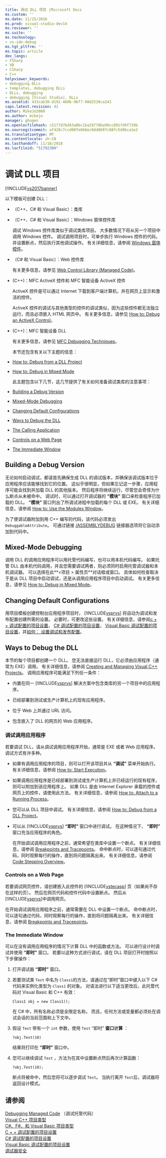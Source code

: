 ```yaml
---
title: 调试 DLL 项目 |Microsoft Docs
ms.custom: ''
ms.date: 11/15/2016
ms.prod: visual-studio-dev14
ms.reviewer: ''
ms.suite: ''
ms.technology:
- vs-ide-debug
ms.tgt_pltfrm: ''
ms.topic: article
dev_langs:
- FSharp
- VB
- CSharp
- C++
helpviewer_keywords:
- debugging DLLs
- templates, debugging DLLs
- DLLs, debugging
- debugging [Visual Studio], DLLs
ms.assetid: 433cab30-d191-460b-96f7-90d2530ca243
caps.latest.revision: 41
author: MikeJo5000
ms.author: mikejo
manager: ghogen
ms.openlocfilehash: c5177d7bd43a0bc1ba29778ba99cc891fd9f739b
ms.sourcegitcommit: af428c7ccd007e668ec0dd8697c88fc5d8bca1e2
ms.translationtype: MT
ms.contentlocale: zh-CN
ms.lasthandoff: 11/16/2018
ms.locfileid: "51792380"
---
```

# <a name="debugging-dll-projects"></a>调试 DLL 项目
[!INCLUDE[vs2017banner](../includes/vs2017banner.md)]

以下模板可创建 DLL：  
  
- （C++、C# 和 Visual Basic）：类库  
  
- （C++、C# 和 Visual Basic）：Windows 窗体控件库  
  
   调试 Windows 控件库类似于调试类库项目。 大多数情况下将从另一个项目中调用 Windows 控件。 调试调用项目时，可单步执行 Windows 控件的代码，并设置断点，然后执行其他调试操作。 有关详细信息，请参阅 [Windows 窗体控件](http://msdn.microsoft.com/library/f050de8f-4ebd-4042-94b8-edf9a1dbd52a)。  
  
- （C# 和 Visual Basic）：Web 控件库  
  
   有关更多信息，请参见 [Web Control Library (Managed Code)](../debugger/web-control-library-managed-code.md)。  
  
- (C++)：MFC ActiveX 控件和 MFC 智能设备 ActiveX 控件  
  
   ActiveX 控件是可以通过 Internet 下载到客户端计算机，并在网页上显示和激活的控件。  
  
   ActiveX 控件的调试与其他类型的控件的调试类似，因为这些控件都无法独立运行，而且必须嵌入 HTML 网页中。 有关更多信息，请参见 [How to: Debug an ActiveX Control](../debugger/how-to-debug-an-activex-control.md)。  
  
- (C++)：MFC 智能设备 DLL  
  
   有关更多信息，请参见 [MFC Debugging Techniques](../debugger/mfc-debugging-techniques.md)。  
  
  本节还包含有关以下主题的信息：  
  
- [How to: Debug from a DLL Project](../debugger/how-to-debug-from-a-dll-project.md)  
  
- [How to: Debug in Mixed Mode](../debugger/how-to-debug-in-mixed-mode.md)  
  
  此主题包含以下几节，这几节提供了有关如何准备调试类库的注意事项：  
  
- [Building a Debug Version](#vxtskdebuggingdllprojectsbuildingadebugversion)  
  
- [Mixed-Mode Debugging](#vxtskdebuggingdllprojectsmixedmodedebugging)  
  
- [Changing Default Configurations](#vxtskdebuggingdllprojectschangingdefaultconfigurations)  
  
- [Ways to Debug the DLL](#vxtskdebuggingdllprojectswaystodebugthedll)  
  
- [The Calling Application](#vxtskdebuggingdllprojectsthecallingapplication)  
  
- [Controls on a Web Page](#vxtskdebuggingdllprojectscontrolsonawebpage)  
  
- [The Immediate Window](#vxtskdebuggingdllprojectstheimmediatewindow)  
  
##  <a name="vxtskdebuggingdllprojectsbuildingadebugversion"></a> Building a Debug Version  
 无论如何启动调试，都请首先确保生成 DLL 的调试版本，并确保该调试版本位于应用程序应该能够找到它的位置。 这似乎很明显，但如果忘记这一步骤，应用程序可能会找到并加载 DLL 的其他版本。 然后程序将继续运行，尽管您会奇怪为什么断点从未被命中。 调试时，可以通过打开调试器的 **“模块”** 窗口来检查程序已加载的 DLL。 **“模块”** 窗口列出了所调试进程中加载的每个 DLL 或 EXE。 有关详细信息，请参阅 [How to: Use the Modules Window](../debugger/how-to-use-the-modules-window.md)。  
  
 为了使调试器附加到用 C++ 编写的代码，该代码必须发出 `DebuggableAttribute`。 可通过链接 [/ASSEMBLYDEBUG](http://msdn.microsoft.com/library/94443af3-470c-41d7-83a0-7434563d7982) 链接器选项将它自动添加到代码中。  
  
##  <a name="vxtskdebuggingdllprojectsmixedmodedebugging"></a> Mixed-Mode Debugging  
 调用 DLL 的调用应用程序可以用托管代码编写，也可以用本机代码编写。 如果托管 DLL 由本机代码调用，并且您需要调试两者，则必须同时启用托管调试器和本机调试器。 可以选择在此**\<项目 > 属性页**对话框或窗口。 具体如何检查取决于是从 DLL 项目中启动调试，还是从调用应用程序项目中启动调试。 有关更多信息，请参见 [How to: Debug in Mixed Mode](../debugger/how-to-debug-in-mixed-mode.md)。  
  
##  <a name="vxtskdebuggingdllprojectschangingdefaultconfigurations"></a> Changing Default Configurations  
 用项目模板创建控制台应用程序项目时， [!INCLUDE[vsprvs](../includes/vsprvs-md.md)] 将自动为调试和发布配置创建所需的设置。 必要时，可更改这些设置。 有关详细信息，请参阅[c + + 调试配置的项目设置](../debugger/project-settings-for-a-cpp-debug-configuration.md)， [C# 调试配置的项目设置](../debugger/project-settings-for-csharp-debug-configurations.md)， [Visual Basic 调试配置的项目设置](../debugger/project-settings-for-a-visual-basic-debug-configuration.md)，并[如何： 设置调试和发布配置](../debugger/how-to-set-debug-and-release-configurations.md)。  
  
##  <a name="vxtskdebuggingdllprojectswaystodebugthedll"></a> Ways to Debug the DLL  
 本节的每个项目都创建一个 DLL。 您无法直接运行 DLL，它必须由应用程序（通常为 EXE）调用。 有关详细信息，请参阅 [Creating and Managing Visual C++ Projects](http://msdn.microsoft.com/library/11003cd8-9046-4630-a189-a32bf3b88047)。 调用应用程序可能满足下列任一条件：  
  
-   内置在同一 [!INCLUDE[vsprvs](../includes/vsprvs-md.md)] 解决方案中包含类库的另一个项目中的应用程序。  
  
-   已经部署到测试或生产计算机上的现有应用程序。  
  
-   位于 Web 上并通过 URL 访问。  
  
-   包含嵌入了 DLL 的网页的 Web 应用程序。  
  
###  <a name="vxtskdebuggingdllprojectsthecallingapplication"></a> 调试调用应用程序  
 若要调试 DLL，请从调试调用应用程序开始，通常是 EXE 或者 Web 应用程序。 调试方式有许多种。  
  
- 如果有调用应用程序的项目，则可以打开该项目并从 **“调试”** 菜单开始执行。 有关详细信息，请参阅 [How to: Start Execution](http://msdn.microsoft.com/en-us/b0fe0ce5-900e-421f-a4c6-aa44ddae453c)。  
  
- 如果调用应用程序是已经部署到测试或生产计算机上并已经运行的现有程序，则可以附加到该应用程序上。 如果 DLL 是由 Internet Explorer 承载的控件或网页上的控件，请使用此方法。 有关详细信息，请参阅 [How to: Attach to a Running Process](http://msdn.microsoft.com/en-us/636d0a52-4bfd-48d2-89ad-d7b9ca4dc4f4)。  
  
- 您可以从 DLL 项目中调试。 有关详细信息，请参阅 [How to: Debug from a DLL Project](../debugger/how-to-debug-from-a-dll-project.md)。  
  
- 可以从 [!INCLUDE[vsprvs](../includes/vsprvs-md.md)] **“即时”** 窗口中进行调试。 在这种情况下， **“即时”** 窗口充当应用程序的角色。  
  
  在开始调试调用应用程序之前，通常希望在类库中设置一个断点。 有关详细信息，请参阅 [Breakpoints and Tracepoints](http://msdn.microsoft.com/en-us/fe4eedc1-71aa-4928-962f-0912c334d583)。 命中断点时，可以逐句通过代码，同时观察每行的操作，直到将问题隔离出来。 有关详细信息，请参阅 [Code Stepping Overview](http://msdn.microsoft.com/en-us/8791dac9-64d1-4bb9-b59e-8d59af1833f9)。  
  
###  <a name="vxtskdebuggingdllprojectscontrolsonawebpage"></a> Controls on a Web Page  
 若要调试网页控件，请创建嵌入此控件的 [!INCLUDE[vstecasp](../includes/vstecasp-md.md)] 页（如果尚不存在这样的页）。 然后在网页代码和控件代码中设置断点。 然后从 [!INCLUDE[vsprvs](../includes/vsprvs-md.md)]中调用网页。  
  
 在开始调试调用应用程序之前，通常需要在 DLL 中设置一个断点。 命中断点时，可以逐句通过代码，同时观察每行的操作，直到将问题隔离出来。 有关详细信息，请参阅 [Breakpoints and Tracepoints](http://msdn.microsoft.com/en-us/fe4eedc1-71aa-4928-962f-0912c334d583)。  
  
###  <a name="vxtskdebuggingdllprojectstheimmediatewindow"></a> The Immediate Window  
 可以在没有调用应用程序的情况下计算 DLL 中的函数或方法。 可以进行设计时调试并使用 **“即时”** 窗口。 若要以这种方式进行调试，请在 DLL 项目打开时按照以下步骤操作：  
  
1.  打开调试器 **“即时”** 窗口。  
  
2.  若要测试类 `Test` 中名为 `Class1`的方法，请通过在“即时”窗口中键入以下 C# 代码来实例化类型为 `Class1` 的对象。 对语法进行以下适当更改后，此托管代码对 Visual Basic 和 C++ 有效：  
  
    ```  
    Class1 obj = new Class1();  
    ```  
  
     在 C# 中，所有名称必须是全限定名称。 而且，任何方法或变量都必须处在调试会话的当前范围和上下文中。  
  
3.  假设 `Test` 带有一个 `int` 参数，使用 `Test` “即时” **窗口计算** ：  
  
    ```  
    ?obj.Test(10)  
    ```  
  
     结果将打印在 **“即时”** 窗口中。  
  
4.  您可以继续调试 `Test` ，方法为在其中设置断点然后再次计算函数：  
  
    ```  
    ?obj.Test(10);  
    ```  
  
     断点将被命中，然后您将可以逐步调试 `Test`。 当执行离开 `Test`后，调试器将返回设计模式。  
  
## <a name="see-also"></a>请参阅  
 [Debugging Managed Code](../debugger/debugging-managed-code.md) （调试托管代码）  
 [Visual C++ 项目类型](../debugger/debugging-preparation-visual-cpp-project-types.md)   
 [C#、F#、和 Visual Basic 项目类型](../debugger/debugging-preparation-csharp-f-hash-and-visual-basic-project-types.md)   
 [C + + 调试配置的项目设置](../debugger/project-settings-for-a-cpp-debug-configuration.md)   
 [C# 调试配置的项目设置](../debugger/project-settings-for-csharp-debug-configurations.md)   
 [Visual Basic 调试配置的项目设置](../debugger/project-settings-for-a-visual-basic-debug-configuration.md)   
 [调试器安全](../debugger/debugger-security.md)



